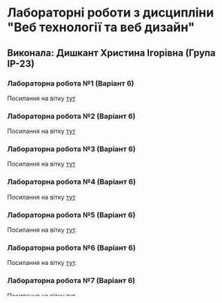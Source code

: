 # Лабораторні роботи з дисципліни "Веб технології та веб дизайн"

## Виконала: Дишкант Христина Ігорівна (Група ІР-23)

### Лабораторна робота №1 (Варіант 6)
Посилання на вітку [тут](https://github.com/KhrystynaDyshakant/WEB-LABS/pull/1)
### Лабораторна робота №2 (Варіант 6)
Посилання на вітку [тут](https://github.com/KhrystynaDyshakant/WEB-LABS/pull/2)
### Лабораторна робота №3 (Варіант 6)
Посилання на вітку [тут](https://github.com/KhrystynaDyshakant/WEB-LABS/pull/3)
### Лабораторна робота №4 (Варіант 6)
Посилання на вітку [тут](https://github.com/KhrystynaDyshakant/WEB-LABS/pull/4)
### Лабораторна робота №5 (Варіант 6)
Посилання на вітку [тут](https://github.com/KhrystynaDyshakant/WEB-LABS/pull/5).
### Лабораторна робота №6 (Варіант 6)
Посилання на вітку [тут](https://github.com/KhrystynaDyshakant/WEB-LABS/tree/laba6/web-lab6).
### Лабораторна робота №7 (Варіант 6)
Посилання на вітку [тут](https://github.com/KhrystynaDyshakant/WEB-LABS/tree/lab7/web-lab7).
### Лабораторна робота №8 (Варіант 6)
Посилання на вітку [тут](https://github.com/KhrystynaDyshakant/WEB-LABS/pull/14).
### Лабораторна робота №9 (Варіант 6)
Посилання на вітку [тут](https://github.com/KhrystynaDyshakant/WEB-LABS/tree/lab9).




